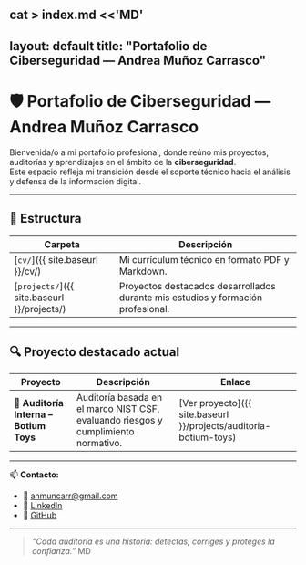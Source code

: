 cat > index.md <<'MD'
--- 
layout: default
title: "Portafolio de Ciberseguridad — Andrea Muñoz Carrasco"
---

# 🛡️ Portafolio de Ciberseguridad — Andrea Muñoz Carrasco

Bienvenida/o a mi portafolio profesional, donde reúno mis proyectos, auditorías y aprendizajes en el ámbito de la **ciberseguridad**.  
Este espacio refleja mi transición desde el soporte técnico hacia el análisis y defensa de la información digital.

---

## 📂 Estructura

| Carpeta | Descripción |
|---------|-------------|
| [`cv/`]({{ site.baseurl }}/cv/) | Mi currículum técnico en formato PDF y Markdown. |
| [`projects/`]({{ site.baseurl }}/projects/) | Proyectos destacados desarrollados durante mis estudios y formación profesional. |

---

## 🔍 Proyecto destacado actual

| Proyecto | Descripción | Enlace |
|----------|-------------|--------|
| 🧾 **Auditoría Interna – Botium Toys** | Auditoría basada en el marco NIST CSF, evaluando riesgos y cumplimiento normativo. | [Ver proyecto]({{ site.baseurl }}/projects/auditoria-botium-toys) |

---

📫 **Contacto:**  
- 📧 anmuncarr@gmail.com  
- 💼 [LinkedIn](https://linkedin.com/in/anmunozc)  
- 🐙 [GitHub](https://github.com/anmunozc)

---

> *“Cada auditoría es una historia: detectas, corriges y proteges la confianza.”*
MD
